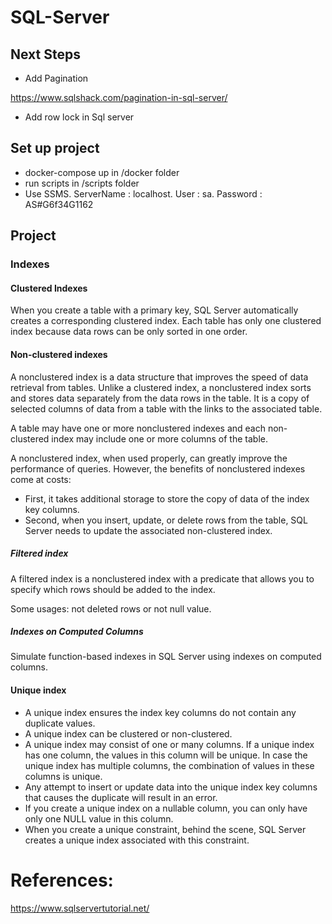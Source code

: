 # SQL-Server

## Next Steps

- Add Pagination

https://www.sqlshack.com/pagination-in-sql-server/

- Add row lock in Sql server


## Set up project

- docker-compose up in /docker folder
- run scripts in /scripts folder
- Use SSMS. ServerName : localhost. User : sa. Password : AS#G6f34G1162

## Project


### Indexes

#### Clustered Indexes

When you create a table with a primary key, SQL Server automatically creates a corresponding clustered index. Each table has only one clustered index because data rows can be only sorted in one order.

#### Non-clustered indexes

A nonclustered index is a data structure that improves the speed of data retrieval from tables. Unlike a clustered index, a nonclustered index sorts and stores data separately from the data rows in the table. It is a copy of selected columns of data from a table with the links to the associated table.

A table may have one or more nonclustered indexes and each non-clustered index may include one or more columns of the table.

A nonclustered index, when used properly, can greatly improve the performance of queries. However, the benefits of nonclustered indexes come at costs: 
- First, it takes additional storage to store the copy of data of the index key columns.
- Second, when you insert, update, or delete rows from the table, SQL Server needs to update the associated non-clustered index.

##### Filtered index

A filtered index is a nonclustered index with a predicate that allows you to specify which rows should be added to the index.

Some usages: not deleted rows or not null value.

##### Indexes on Computed Columns

Simulate function-based indexes in SQL Server using indexes on computed columns.

#### Unique index

- A unique index ensures the index key columns do not contain any duplicate values.
- A unique index can be clustered or non-clustered.
- A unique index may consist of one or many columns. If a unique index has one column, the values in this column will be unique. In case the unique index has multiple columns, the combination of values in these columns is unique.
- Any attempt to insert or update data into the unique index key columns that causes the duplicate will result in an error.
- If you create a unique index on a nullable column, you can only have only one NULL value in this column.
- When you create a unique constraint, behind the scene, SQL Server creates a unique index associated with this constraint.

# References:

https://www.sqlservertutorial.net/

